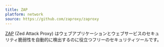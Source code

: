 ```yaml
---
title: ZAP
platform: network
source: https://github.com/zaproxy/zaproxy
---
```


[ZAP](https://www.zaproxy.org/ "ZAP") (Zed Attack Proxy) はウェブアプリケーションとウェブサービスのセキュリティ脆弱性を自動的に検出するのに役立つフリーのセキュリティツールです。

